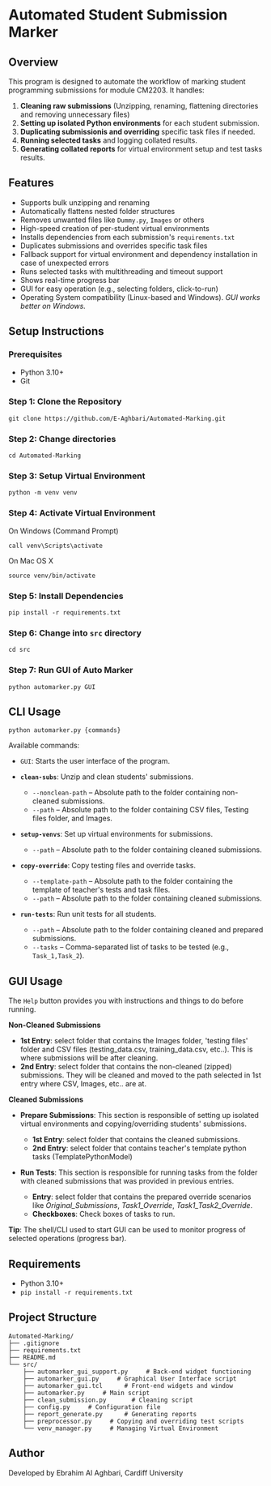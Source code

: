 # Automated Student Submission Marker

## Overview
This program is designed to automate the workflow of marking student programming submissions for module CM2203. It handles:

1. **Cleaning raw submissions** (Unzipping, renaming, flattening directories and removing unnecessary files)
2. **Setting up isolated Python environments** for each student submission.
3. **Duplicating submissionis and overriding** specific task files if needed.
4. **Running selected tasks** and logging collated results.
5. **Generating collated reports** for virtual environment setup and test tasks results.

## Features
- Supports bulk unzipping and renaming
- Automatically flattens nested folder structures
- Removes unwanted files like `Dummy.py`, `Images` or others
- High-speed creation of per-student virtual environments
- Installs dependencies from each submission's `requirements.txt`
- Duplicates submissions and overrides specific task files
- Fallback support for virtual environment and dependency installation in case of unexpected errors
- Runs selected tasks with multithreading and timeout support
- Shows real-time progress bar
- GUI for easy operation (e.g., selecting folders, click-to-run)
- Operating System compatibility (Linux-based and Windows). *GUI works better on Windows.*

## Setup Instructions
### Prerequisites
 - Python 3.10+
 - Git

### Step 1: Clone the Repository
```
git clone https://github.com/E-Aghbari/Automated-Marking.git
```
### Step 2: Change directories
```
cd Automated-Marking
```
### Step 3: Setup Virtual Environment
```
python -m venv venv
```
### Step 4: Activate Virtual Environment
On Windows (Command Prompt)
```
call venv\Scripts\activate
```
On Mac OS X
```
source venv/bin/activate
```

### Step 5: Install Dependencies
```
pip install -r requirements.txt
```
### Step 6: Change into `src` directory
```
cd src
```
### Step 7: Run GUI of Auto Marker
```
python automarker.py GUI 
```
## CLI Usage
```
python automarker.py {commands}
```
Available commands:
- `GUI`: Starts the user interface of the program.

- **`clean-subs`**: Unzip and clean students' submissions.
  - `--nonclean-path` – Absolute path to the folder containing non-cleaned submissions.
  - `--path` – Absolute path to the folder containing CSV files, Testing files folder, and Images.

- **`setup-venvs`**: Set up virtual environments for submissions.
  - `--path` – Absolute path to the folder containing cleaned submissions.

- **`copy-override`**: Copy testing files and override tasks.
    - `--template-path` – Absolute path to the folder containing the template of teacher's tests and task files.
  - `--path` – Absolute path to the folder containing cleaned submissions.

- **`run-tests`**: Run unit tests for all students.
  - `--path` – Absolute path to the folder containing cleaned and prepared submissions.
  - `--tasks` – Comma-separated list of tasks to be tested (e.g., `Task_1,Task_2`).

## GUI Usage
The `Help` button provides you with instructions and things to do before running.

**Non-Cleaned Submissions**
  - **1st Entry**: select folder that contains the Images folder, 'testing files' folder and CSV files (testing_data.csv, training_data.csv, etc..). This is where submissions will be after cleaning.
  - **2nd Entry**: select folder that contains the non-cleaned (zipped) submissions. They will be cleaned and moved to the path selected in 1st entry where CSV, Images, etc.. are at.

**Cleaned Submissions**
 - **Prepare Submissions**: This section is responsible of setting up isolated virtual environments and copying/overriding students' submissions.
   * **1st Entry**: select folder that contains the cleaned submissions.
   * **2nd Entry**: select folder that contains teacher's template python tasks (TemplatePythonModel)

 - **Run Tests**: This section is responsible for running tasks from the folder with cleaned submissions that was provided in previous entries.
   * **Entry**: select folder that contains the prepared override scenarios like *Original_Submissions*, *Task1_Override*, *Task1_Task2_Override*.
   * **Checkboxes**: Check boxes of tasks to run.

**Tip**: The shell/CLI used to start GUI can be used to monitor progress of selected operations (progress bar).

## Requirements
 - Python 3.10+
 - ```pip install -r requirements.txt```

## Project Structure
```
Automated-Marking/
├── .gitignore
├── requirements.txt
├── README.md
└── src/
    ├── automarker_gui_support.py     # Back-end widget functioning
    ├── automarker_gui.py     # Graphical User Interface script
    ├── automarker_gui.tcl      # Front-end widgets and window
    ├── automarker.py     # Main script
    ├── clean_submission.py       # Cleaning script
    ├── config.py     # Configuration file
    ├── report_generate.py      # Generating reports
    ├── preprocessor.py     # Copying and overriding test scripts
    └── venv_manager.py     # Managing Virtual Environment
```
## Author
Developed by Ebrahim Al Aghbari, Cardiff University
